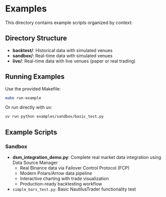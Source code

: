 # Examples

This directory contains example scripts organized by context:

## Directory Structure

- **backtest/**: Historical data with simulated venues
- **sandbox/**: Real-time data with simulated venues  
- **live/**: Real-time data with live venues (paper or real trading)

## Running Examples

Use the provided Makefile:
```bash
make run-example
```

Or run directly with uv:
```bash
uv run python examples/sandbox/basic_test.py
```

## Example Scripts

### Sandbox
- **dsm_integration_demo.py**: Complete real market data integration using Data Source Manager
  - Real Binance data via Failover Control Protocol (FCP)
  - Modern Polars/Arrow data pipeline
  - Interactive charting with trade visualization
  - Production-ready backtesting workflow
- `simple_bars_test.py`: Basic NautilusTrader functionality test